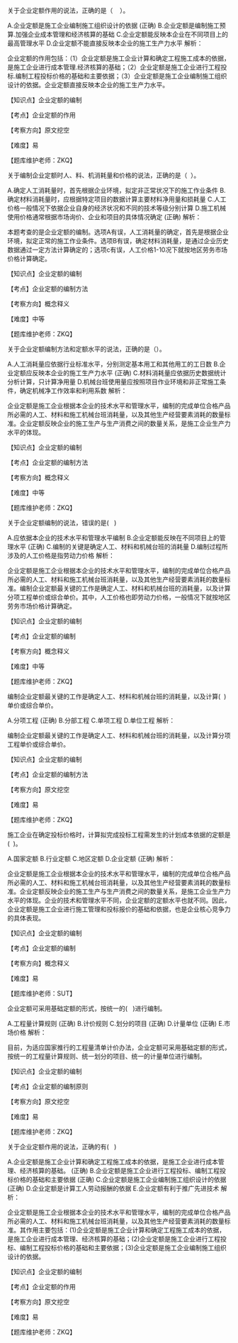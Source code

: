 <p>关于企业定额作用的说法，正确的是（ &nbsp; &nbsp;）。</p>
A.企业定额是施工企业编制施工组织设计的依据  (正确)
B.企业定额是编制施工预算.加强企业成本管理和经济核算的基础
C.企业定额能反映本企业在不同项目上的最高管理水平
D.企业定额不能直接反映本企业的施工生产力水平
解析：<p>企业定额的作用包括：（1）企业定额是施工企业计算和确定工程施工成本的依据，是施工企业进行成本管理.经济核算的基础；（2）企业定额是施工企业进行工程投标.编制工程投标价格的基础和主要依据；（3）企业定额是施工企业编制施工组织设计的依据。企业定额直接反映本企业的施工生产力水平。</p><p>【知识点】企业定额的编制</p><p>【考点】企业定额的作用</p><p>【考察方向】原文挖空</p><p>【难度】易</p><p>【题库维护老师：ZKQ】<br/></p>
<p>关于编制企业定额时人、料、机消耗量和价格的说法，正确的是（ &nbsp;）。</p>
A.确定人工消耗量时，首先根据企业环境，拟定非正常状况下的施工作业条件
B.确定材料消耗量时，应根据特定项目的数据计算主要材料净用量和损耗量
C.人工价格一般情况下依据企业自身的经济状况和不同的技术等级分别计算
D.施工机械使用价格通常根据市场询价、企业和项目的具体情况确定  (正确)
解析：<p>本题考查的是企业定额的编制。选项A有误，人工消耗量的确定，首先是根据企业环境，拟定正常的施工作业条件。选项B有误，确定材料消耗量，是通过企业历史数据通过一定方法计算确定的；选项c有误，人工价格1-10况下就按地区劳务市场价格计算确定。</p><p>【知识点】企业定额的编制</p><p>【考点】企业定额的编制方法</p><p>【考察方向】概念释义</p><p>【难度】中等</p><p>【题库维护老师：ZKQ】<br/></p>
<p>关于企业定额编制方法和定额水平的说法，正确的是（）。</p>
A.人工消耗量应依据行业标准水平，分别测定基本用工和其他用工的工日数
B.企业定额应反映本企业的施工生产力水平  (正确)
C.材料消耗量应依据历史数据统计分析计算，只计算净用量
D.机械台班使用量应按照项目作业环境和非正常施工条件，确定机械净工作效率和利用系数
解析：<p>企业定额是施工企业根据本企业的技术水平和管理水平，编制的完成单位合格产品所必需的人工、材料和施工机械台班消耗量，以及其他生产经营要素消耗的数量标准。企业定额反映企业的施工生产与生产消费之间的数量关系，是施工企业生产力水平的体现。</p><p>【知识点】企业定额的编制</p><p>【考点】企业定额的编制方法</p><p>【考察方向】概念释义</p><p>【难度】中等</p><p>【题库维护老师：ZKQ】<br/></p>
<p>关于企业定额编制的说法，错误的是( &nbsp; )</p>
A.应依据本企业的技术水平和管理水平编制
B.企业定额能反映在不同项目上的管理水平  (正确)
C.编制的关键是确定人工、材料和机械台班的消耗量
D.编制过程所涉及的人工价格是指劳动力价格
解析：<p>企业定额是施工企业根据本企业的技术水平和管理水平，编制的完成单位合格产品所必需的人工、材料和施工机械台班消耗量，以及其他生产经营要素消耗的数量标准。编制企业定额最关键的工作是确定人工、材料和机械台班的消耗量，以及计算分项工程单价或综合单价。其中，人工价格也即劳动力价格，一般情况下就按地区劳务市场价格计算确定。</p><p>【知识点】企业定额的编制</p><p>【考点】企业定额的编制</p><p>【考察方向】概念释义</p><p>【难度】中等</p><p>【题库维护老师：ZKQ】</p>
<p>编制企业定额最关键的工作是确定人工、材料和机械台班的消耗量，以及计算( &nbsp;)单价或综合单价。</p>
A.分项工程  (正确)
B.分部工程
C.单项工程
D.单位工程
解析：<p>编制企业定额最关键的工作是确定人工、材料和机械台班的消耗量，以及计算分项工程单价或综合单价。</p><p>【知识点】企业定额的编制</p><p>【考点】企业定额的编制方法</p><p>【考察方向】原文挖空</p><p>【难度】易</p><p>【题库维护老师：ZKQ】</p>
<p>施工企业在确定投标价格时，计算拟完成投标工程需发生的计划成本依据的定额是( &nbsp;)。</p>
A.国家定额
B.行业定额
C.地区定额
D.企业定额  (正确)
解析：<p>企业定额是施工企业根据本企业的技术水平和管理水平，编制的完成单位合格产品所必需的人工、材料和施工机械台班消耗量，以及其他生产经营要素消耗的数量标准。企业定额反映企业的施工生产与生产消费之间的数量关系，是施工企业生产力水平的体现。企业的技术和管理水平不同，企业定额的定额水平也就不同。因此，企业定额是施工企业进行施工管理和投标报价的基础和依据，也是企业核心竞争力的具体表现。</p><p>【知识点】企业定额的编制</p><p>【考点】企业定额的编制</p><p>【考察方向】概念释义</p><p>【难度】易</p><p>【题库维护老师：SUT】</p>
<p>企业定额可采用基础定额的形式，按统一的( &nbsp; )进行编制。</p>
A.工程量计算规则  (正确)
B.计价规则
C.划分的项目  (正确)
D.计量单位  (正确)
E.市场价格
解析：<p>目前，为适应国家推行的工程量清单计价办法，企业定额可采用基础定额的形式，按统一的工程量计算规则、统一划分的项目、统一的计量单位进行编制。</p><p>【知识点】企业定额的编制</p><p>【考点】企业定额的编制原则</p><p>【考察方向】原文挖空</p><p>【难度】易</p><p>【题库维护老师：ZKQ】<br/></p>
<p>关于企业定额作用的说法，正确的有( &nbsp; )</p>
A.企业定额是施工企业计算和确定工程施工成本的依据，是施工企业进行成本管理、经济核算的基础。  (正确)
B.企业定额是施工企业进行工程投标、编制工程投标价格的基础和主要依据  (正确)
C.企业定额是施工企业编制施工组织设计的依据  (正确)
D.企业定额是计算工人劳动报酬的依据
E.企业定额有利于推广先进技术
解析：<p>企业定额是施工企业根据本企业的技术水平和管理水平，编制的完成单位合格产品所必需的人工、材料和施工机械台班消耗量，以及其他生产经营要素消耗的数量标准。其作用主要包括：(1)企业定额是施工企业计算和确定工程施工成本的依据，是施工企业进行成本管理、经济核算的基础；(2)企业定额是施工企业进行工程投标、编制工程投标价格的基础和主要依据；(3)企业定额是施工企业编制施工组织设计的依据。</p><p>【知识点】企业定额的编制</p><p>【考点】企业定额的作用</p><p>【考察方向】原文挖空</p><p>【难度】易</p><p>【题库维护老师：ZKQ】</p>
